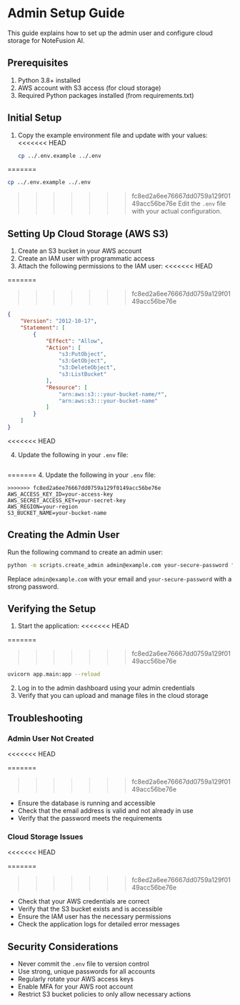 # Admin Setup Guide

This guide explains how to set up the admin user and configure cloud storage for NoteFusion AI.

## Prerequisites

1. Python 3.8+ installed
2. AWS account with S3 access (for cloud storage)
3. Required Python packages installed (from requirements.txt)

## Initial Setup

1. Copy the example environment file and update with your values:
<<<<<<< HEAD

   ```bash
   cp ../.env.example ../.env
   ```

=======
   ```bash
   cp ../.env.example ../.env
   ```
>>>>>>> fc8ed2a6ee76667dd0759a129f0149acc56be76e
   Edit the `.env` file with your actual configuration.

## Setting Up Cloud Storage (AWS S3)

1. Create an S3 bucket in your AWS account
2. Create an IAM user with programmatic access
3. Attach the following permissions to the IAM user:
<<<<<<< HEAD

=======
>>>>>>> fc8ed2a6ee76667dd0759a129f0149acc56be76e
   ```json
   {
       "Version": "2012-10-17",
       "Statement": [
           {
               "Effect": "Allow",
               "Action": [
                   "s3:PutObject",
                   "s3:GetObject",
                   "s3:DeleteObject",
                   "s3:ListBucket"
               ],
               "Resource": [
                   "arn:aws:s3:::your-bucket-name/*",
                   "arn:aws:s3:::your-bucket-name"
               ]
           }
       ]
   }
   ```
<<<<<<< HEAD

4. Update the following in your `.env` file:

   ```env
=======
4. Update the following in your `.env` file:
   ```
>>>>>>> fc8ed2a6ee76667dd0759a129f0149acc56be76e
   AWS_ACCESS_KEY_ID=your-access-key
   AWS_SECRET_ACCESS_KEY=your-secret-key
   AWS_REGION=your-region
   S3_BUCKET_NAME=your-bucket-name
   ```

## Creating the Admin User

Run the following command to create an admin user:

```bash
python -m scripts.create_admin admin@example.com your-secure-password "Admin User"
```

Replace `admin@example.com` with your email and `your-secure-password` with a strong password.

## Verifying the Setup

1. Start the application:
<<<<<<< HEAD

=======
>>>>>>> fc8ed2a6ee76667dd0759a129f0149acc56be76e
   ```bash
   uvicorn app.main:app --reload
   ```

2. Log in to the admin dashboard using your admin credentials
3. Verify that you can upload and manage files in the cloud storage

## Troubleshooting

### Admin User Not Created
<<<<<<< HEAD

=======
>>>>>>> fc8ed2a6ee76667dd0759a129f0149acc56be76e
- Ensure the database is running and accessible
- Check that the email address is valid and not already in use
- Verify that the password meets the requirements

### Cloud Storage Issues
<<<<<<< HEAD

=======
>>>>>>> fc8ed2a6ee76667dd0759a129f0149acc56be76e
- Check that your AWS credentials are correct
- Verify that the S3 bucket exists and is accessible
- Ensure the IAM user has the necessary permissions
- Check the application logs for detailed error messages

## Security Considerations

- Never commit the `.env` file to version control
- Use strong, unique passwords for all accounts
- Regularly rotate your AWS access keys
- Enable MFA for your AWS root account
- Restrict S3 bucket policies to only allow necessary actions
